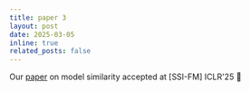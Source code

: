```yaml
---
title: paper 3
layout: post
date: 2025-03-05 
inline: true
related_posts: false
---
```


Our [paper](https://openreview.net/forum?id=sYB0Y0hOxi) on model similarity accepted at [SSI-FM] ICLR&apos;25 :stars: